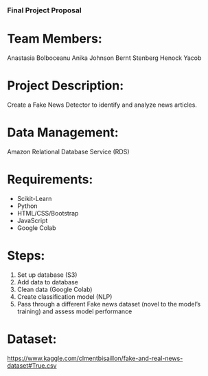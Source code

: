### Final Project Proposal

# Team Members:
Anastasia Bolboceanu
Anika Johnson
Bernt Stenberg
Henock Yacob

# Project Description:
Create a Fake News Detector to identify and analyze news articles. 

# Data Management:
Amazon Relational Database Service (RDS)

# Requirements:
* Scikit-Learn
* Python 
* HTML/CSS/Bootstrap
* JavaScript 
* Google Colab

# Steps:
1. Set up database (S3)
2. Add data to database
3. Clean data (Google Colab)
4. Create classification model (NLP)
5. Pass through a different Fake news dataset (novel to the model’s training) and assess model performance


# Dataset:
https://www.kaggle.com/clmentbisaillon/fake-and-real-news-dataset#True.csv
